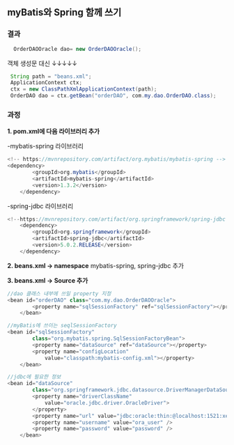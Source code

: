 ## myBatis와 Spring 함께 쓰기
### 결과 
```java
  OrderDAOOracle dao= new OrderDAOOracle(); 
   ```
  객체 생성문 대신  ↓↓↓↓↓
   ```java
    String path = "beans.xml";
	ApplicationContext ctx;
	ctx = new ClassPathXmlApplicationContext(path);
	OrderDAO dao = ctx.getBean("orderDAO", com.my.dao.OrderDAO.class);
```
### 과정
**1. pom.xml에 다음 라이브러리 추가**

-mybatis-spring 라이브러리
```java
<!-- https://mvnrepository.com/artifact/org.mybatis/mybatis-spring -->
<dependency>
        <groupId>org.mybatis</groupId>
        <artifactId>mybatis-spring</artifactId>
        <version>1.3.2</version>
    </dependency>
```
-spring-jdbc 라이브러리
```java
<!--https://mvnrepository.com/artifact/org.springframework/spring-jdbc -->
    <dependency>
        <groupId>org.springframework</groupId>
        <artifactId>spring-jdbc</artifactId>
        <version>5.0.2.RELEASE</version>
    </dependency>
```
**2. beans.xml -> namespace**
mybatis-spring, spring-jdbc 추가

**3. beans.xml -> Source 추가**
```java
//dao 클래스 내부에 쓰일 property 지정
<bean id="orderDAO" class="com.my.dao.OrderDAOOracle">
		<property name="sqlSessionFactory" ref="sqlSessionFactory"></property>
	</bean>

//myBatis에 쓰이는 seqlSessionFactory
<bean id="sqlSessionFactory"
		class="org.mybatis.spring.SqlSessionFactoryBean">
		<property name="dataSource" ref="dataSource"></property>
		<property name="configLocation"
			value="classpath:mybatis-config.xml"></property>
	</bean>

//jdbc에 필요한 정보
<bean id="dataSource"
		class="org.springframework.jdbc.datasource.DriverManagerDataSource">
		<property name="driverClassName"
			value="oracle.jdbc.driver.OracleDriver">
		</property>
		<property name="url" value="jdbc:oracle:thin:@localhost:1521:xe" />
		<property name="username" value="ora_user" />
		<property name="password" value="password" />
	</bean>

```
<!--stackedit_data:
eyJoaXN0b3J5IjpbLTMzNjcwMzUyNyw4ODc5MTc1OTksMTQwMD
M3NTIwNCwxNTE3MDY1NTUsMTgwNjYwOTk0Myw1NTQyNTg1Miwt
MTAxODUwMDg2MCwxNzYwMDczMjcyLC04NDI0NzA0NjMsLTgyOT
A4NjUyNywtODg4NDM2NzgxXX0=
-->